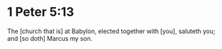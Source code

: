 # 1 Peter 5:13

The [church that is] at Babylon, elected together with [you], saluteth you; and [so doth] Marcus my son.